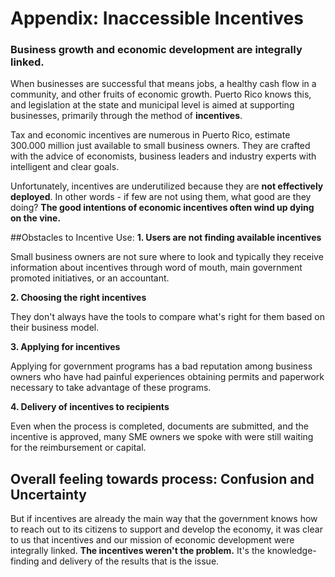 # Appendix: Inaccessible Incentives

### Business growth and economic development are integrally linked.

When businesses are successful that means jobs, a healthy cash flow in a community, and other fruits of economic growth. Puerto Rico knows this, and legislation at the state and municipal level is aimed at supporting businesses, primarily through the method of **incentives**.

Tax and economic incentives are numerous in Puerto Rico, estimate 300.000 million just available to small business owners. They are crafted with the advice of economists, business leaders and industry experts with intelligent and clear goals.

Unfortunately, incentives are underutilized because they are **not effectively deployed**. In other words - if few are not using them, what good are they doing? **The good intentions of economic incentives often wind up dying on the vine.**


##Obstacles to Incentive Use:
**1. Users are not finding available incentives**

Small business owners are not sure where to look and typically they receive information about incentives through word of mouth, main government promoted initiatives, or an accountant.

**2. Choosing the right incentives**

They don't always have the tools to compare what's right for them based on their business model.

**3. Applying for incentives**

Applying for government programs has a bad reputation among business owners who have had painful experiences obtaining permits and paperwork necessary to take advantage of these programs.

**4. Delivery of incentives to recipients**

Even when the process is completed, documents are submitted, and the incentive is approved, many SME owners we spoke with were still waiting for the reimbursement or capital.


## Overall feeling towards process: Confusion and Uncertainty

But if incentives are already the main way that the government knows how to reach out to its citizens to support and develop the economy, it was clear to us that incentives and our mission of economic development were integrally linked. **The incentives  weren't the problem.** It's the knowledge-finding and delivery of the results that is the issue.

